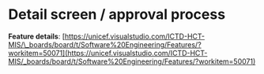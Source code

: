 # Detail screen / approval process

**Feature details**: [https://unicef.visualstudio.com/ICTD-HCT-MIS/\_boards/board/t/Software%20Engineering/Features/?workitem=50071](https://unicef.visualstudio.com/ICTD-HCT-MIS/_boards/board/t/Software%20Engineering/Features/?workitem=50071)





